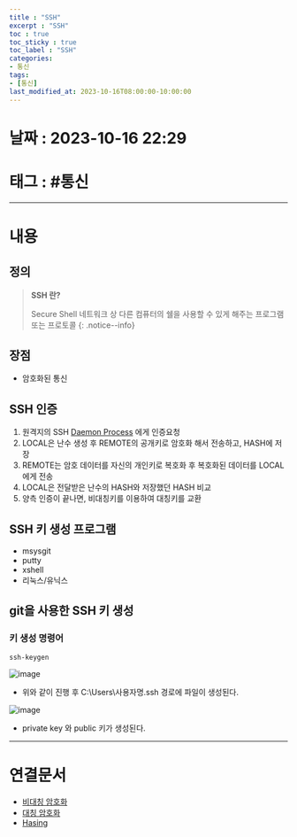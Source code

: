 ```yaml
---
title : "SSH"
excerpt : "SSH"
toc : true
toc_sticky : true
toc_label : "SSH"
categories:
- 통신
tags:
- [통신]
last_modified_at: 2023-10-16T08:00:00-10:00:00
---
```


# 날짜 : 2023-10-16 22:29

# 태그 : #통신
---

# 내용

## 정의
> **SSH 란?**
>
> Secure Shell
> 네트워크 상 다른 컴퓨터의 쉘을 사용할 수 있게 해주는 프로그램 또는 프로토콜
{: .notice--info}

## 장점
- 암호화된 통신

## SSH 인증
1. 원격지의 SSH [Daemon Process](../../servercommon/servercommon-Daemon-Process) 에게 인증요청
2. LOCAL은 난수 생성 후 REMOTE의 공개키로 암호화 해서 전송하고, HASH에 저장
3. REMOTE는 암호 데이터를 자신의 개인키로 복호화 후 복호화된 데이터를 LOCAL에게 전송
4. LOCAL은 전달받은 난수의 HASH와 저장했던 HASH 비교
5. 양측 인증이 끝나면, 비대칭키를 이용하여 대칭키를 교환

## SSH 키 생성 프로그램
- msysgit
- putty
- xshell
- 리눅스/유닉스

## git을 사용한 SSH 키 생성

### 키 생성 명령어
```
ssh-keygen
```
  
![image](../../assets/images/GitSSHKeyResult.png)
- 위와 같이 진행 후 C:\Users\사용자명\.ssh 경로에 파일이 생성된다.
  
![image](../../assets/images/SSHKeyFile.png)
- private key 와 public 키가 생성된다.

---

# 연결문서
- [비대칭 암호화](../../암복호화/암복호화-비대칭-암호화)
- [대칭 암호화](../../암복호화/암복호화-대칭-암호화)
- [Hasing](../../암복호화/암복호화-Hasing)